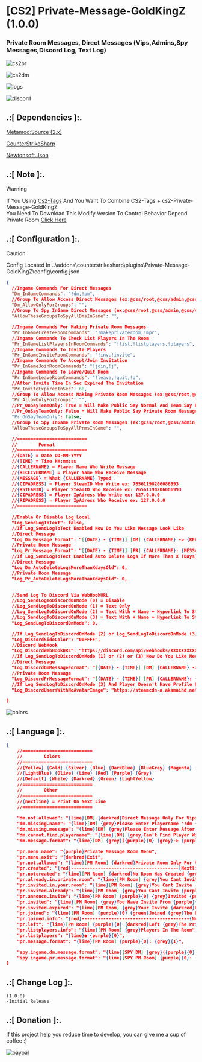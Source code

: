 # [CS2] Private-Message-GoldKingZ (1.0.0)

### Private Room Messages, Direct Messages (Vips,Admins,Spy Messages,Discord Log, Text Log)

![cs2pr](https://github.com/oqyh/cs2-Private-Message-GoldKingZ/assets/48490385/aa61606d-7f3f-4fc4-9837-2285f209fdb5)

![cs2dm](https://github.com/oqyh/cs2-Private-Message-GoldKingZ/assets/48490385/5e2598d0-6d7f-4966-9139-1891f32bfb6d)

![logs](https://github.com/oqyh/cs2-Private-Message-GoldKingZ/assets/48490385/fb54e096-cbdf-488c-ba4e-b4977fe95fb2)

![discord](https://github.com/oqyh/cs2-Private-Message-GoldKingZ/assets/48490385/b81719ef-8b9d-4f64-a818-4290ae470e56)


## .:[ Dependencies ]:.
[Metamod:Source (2.x)](https://www.sourcemm.net/downloads.php/?branch=master)

[CounterStrikeSharp](https://github.com/roflmuffin/CounterStrikeSharp/releases)

[Newtonsoft.Json](https://www.nuget.org/packages/Newtonsoft.Json)


## .:[ Note ]:.
> [!WARNING] 
> If You Using [Cs2-Tags](https://github.com/daffyyyy/CS2-Tags) And You Want To Combine CS2-Tags + cs2-Private-Message-GoldKingZ                                         
> You Need To Download This Modify Version To Control Behavior Depend Private Room
> [Click Here](https://github.com/oqyh/cs2-Private-Message-GoldKingZ/files/14898866/CS2-Tags%2Bcs2-Private-Message-GoldKingZ.zip)




## .:[ Configuration ]:.

> [!CAUTION]
> Config Located In ..\addons\counterstrikesharp\plugins\Private-Message-GoldKingZ\config\config.json                                           
>

```json
{
  //Ingame Commands For Direct Messages
  "Dm_InGameCommands": "!dm,!pm",
  //Group To Allow Access Direct Messages (ex:@css/root,@css/admin,@css/vip,#css/admin,#css/vip)
  "Dm_AllowOnlyForGroups": "",
  //Group To Spy InGame Direct Messages (ex:@css/root,@css/admin,@css/vip,#css/admin,#css/vip)
  "AllowTheseGroupsToSpyAllDmsInGame": "",

  //Ingame Commands For Making Private Room Messages
  "Pr_InGameCreateRoomCommands": "!makeprivateroom,!mpr",
  //Ingame Commands To Check List Players In The Room
  "Pr_InGameListPlayersInRoomCommands": "!list,!listplayers,!players",
  //Ingame Commands To Invite Players
  "Pr_InGameInviteRoomCommands": "!inv,!invite",
  //Ingame Commands To Accept/Join Invitation 
  "Pr_InGameJoinRoomCommands": "!join,!j",
  //Ingame Commands To Leave/Quit Room
  "Pr_InGameLeaveRoomCommands": "!leave,!quit,!q",
  //After Invite Time In Sec Expired The Invitation 
  "Pr_InviteExpiredInSec": 60,
  //Group To Allow Access Making Private Room Messages (ex:@css/root,@css/admin,@css/vip,#css/admin,#css/vip)
  "Pr_AllowOnlyForGroups": "",
  //Pr_OnSayTeamOnly: True = Will Make Public Say Normal And Team Say Private Room Messages
  //Pr_OnSayTeamOnly: False = Will Make Public Say Private Room Messages And Team Say Private Room Messages
  "Pr_OnSayTeamOnly": false,
  //Group To Spy InGame Private Room Messages (ex:@css/root,@css/admin,@css/vip,#css/admin,#css/vip)
  "AllowTheseGroupsToSpyAllPrmsInGame": "",

  //==========================
  //        Format
  //==========================
  //{DATE} = Date DD-MM-YYYY
  //{TIME} = Time HH:mm:ss
  //{CALLERNAME} = Player Name Who Write Message
  //{RECEIVERNAME} = Player Name Who Receive Message
  //{MESSAGE} = What {CALLERNAME} Typed
  //{CIPADRESS} = Player SteamID Who Write ex: 76561198206086993
  //{RSTEAMID} = Player SteamID Who Receive ex: 76561198206086993
  //{CIPADRESS} = Player IpAdress Who Write ex: 127.0.0.0
  //{RIPADRESS} = Player IpAdress Who Receive ex: 127.0.0.0
  //==========================

  //Enable Or Disable Log Local
  "Log_SendLogToText": false,
  //If Log_SendLogToText Enabled How Do You Like Message Look Like
  //Direct Message
  "Log_Dm_Message_Format": "[{DATE} - {TIME}] [DM] {CALLERNAME} -> {RECEIVERNAME}: {MESSAGE}  ({CSTEAMID} - Ip: {CIPADRESS} || {RSTEAMID} - Ip: {RIPADRESS})",
  //Private Room Message
  "Log_Pr_Message_Format": "[{DATE} - {TIME}] [PR] {CALLERNAME}: {MESSAGE}  ({CSTEAMID} - Ip: {CIPADRESS})",
  //If Log_SendLogToText Enabled Auto Delete Logs If More Than X (Days) Old
  //Direct Message
  "Log_Dm_AutoDeleteLogsMoreThanXdaysOld": 0,
  //Private Room Message
  "Log_Pr_AutoDeleteLogsMoreThanXdaysOld": 0,


  //Send Log To Discord Via WebHookURL
  //Log_SendLogToDiscordOnMode (0) = Disable
  //Log_SendLogToDiscordOnMode (1) = Text Only
  //Log_SendLogToDiscordOnMode (2) = Text With + Name + Hyperlink To Steam Profile
  //Log_SendLogToDiscordOnMode (3) = Text With + Name + Hyperlink To Steam Profile + Profile Picture
  "Log_SendLogToDiscordOnMode": 0,

  //If Log_SendLogToDiscordOnMode (2) or Log_SendLogToDiscordOnMode (3) How Would You Side Color Message To Be Check (https://www.color-hex.com/) For Colors
  "Log_DiscordSideColor": "00FFFF",
  //Discord WebHook
  "Log_DiscordWebHookURL": "https://discord.com/api/webhooks/XXXXXXXXXXXXXXXXXXXXXXXXXXXXXXXXXXXXXXXXXXXXXXXXXXXXXX",
  //If Log_SendLogToDiscordOnMode (1) or (2) or (3) How Do You Like Message Look Like
  //Direct Message
  "Log_DiscordDmMessageFormat": "[{DATE} - {TIME}] [DM] {CALLERNAME} -> {RECEIVERNAME}: {MESSAGE}  ({CSTEAMID} - Ip: {CIPADRESS} || {RSTEAMID} - Ip: {RIPADRESS})",
  //Private Room Message
  "Log_DiscordPrMessageFormat": "[{DATE} - {TIME}] [PR] {CALLERNAME}: {MESSAGE}  ({CSTEAMID} - Ip: {CIPADRESS})",
  //If Log_SendLogToDiscordOnMode (3) And Player Doesn't Have Profile Picture Which Picture Do You Like To Be Replaced
  "Log_DiscordUsersWithNoAvatarImage": "https://steamcdn-a.akamaihd.net/steamcommunity/public/images/avatars/b5/b5bd56c1aa4644a474a2e4972be27ef9e82e517e_full.jpg",

}
```

![colors](https://github.com/oqyh/cs2-Private-Message-GoldKingZ/assets/48490385/07b50124-01b9-454e-9dcd-f3b548304a03)

## .:[ Language ]:.



```json
{
    //==========================
    //        Colors
    //==========================
    //{Yellow} {Gold} {Silver} {Blue} {DarkBlue} {BlueGrey} {Magenta} {LightRed}
    //{LightBlue} {Olive} {Lime} {Red} {Purple} {Grey}
    //{Default} {White} {Darkred} {Green} {LightYellow}
    //==========================
    //        Other
    //==========================
    //{nextline} = Print On Next Line
    //==========================
	
    "dm.not.allowed": "{lime}[DM] {darkred}Direct Message Only For Vips",
    "dm.missing.name": "{lime}[DM] {grey}Please Enter Playername '!dm {darkred}<playername> {grey}<message>'",
    "dm.missing.message": "{lime}[DM] {grey}Please Enter Message After Name '!dm <playername> {darkred}<message>{grey}'",
    "dm.cannot.find.playername": "{lime}[DM] {grey}Can't Find Player With Name {purple}{0}",
    "dm.message.format": "{lime}[DM] {grey}({purple}{0} {grey}-> {purple}{1}{grey}){white}: {grey}{2}",

    "pr.menu.name": "{purple}Private Message Room Menu",
    "pr.menu.exit": "{darkred}Exit",
    "pr.not.allowed": "{lime}[PM Room] {darkred}Private Room Only For Vips",
    "pr.created": "{red}----------------------------------------{Nextline}{lime}[PM Room] {grey}Private Room Has {Green}Created{Nextline}{lime}[PM Room] {grey}You Can Invite People By {Yellow}!inv {grey}Or {Yellow}!invite{Nextline}{lime}[PM Room] {grey}You Leave Private Room By {Yellow}!leave {grey}Or {Yellow}!quit{Nextline}{red}----------------------------------------",
    "pr.notcreated": "{lime}[PM Room] {darkred}No Room Has Created {grey}You Need To Create First {Nextline}{lime}[PM Room] {Yellow}!makeprivateroom {grey}Or {Yellow}!mpr",
    "pr.already.in.private.room": "{lime}[PM Room] {grey}You Cant Invite {purple}{0} {grey}He Is In Private Room Now",
    "pr.invited.in.your.room": "{lime}[PM Room] {grey}You Cant Invite {purple}{0} {grey}He Is In Your Room",
    "pr.invited.already": "{lime}[PM Room] {grey}You Cant Invite {purple}{0} {grey}He Has Invite You Need To Wait",
    "pr.annouce.invite": "{lime}[PM Room] {purple}{0} {grey}Invited {purple}{1} {grey}To The Room",
    "pr.invited": "{lime}[PM Room] {grey}You Have Invite From {purple}{0} {grey}To Accept Type {Yellow}!join",
    "pr.invited.expired": "{lime}[PM Room] {grey}Your Invite {darkred}Expired",
    "pr.joined": "{lime}[PM Room] {purple}{0} {green}Joined {grey}The Private Room",
    "pr.joined.info": "{red}----------------------------------------{Nextline}{lime}[PM Room] {grey}You Can Invite People By {Yellow}!inv {grey}Or {Yellow}!invite{Nextline}{lime}[PM Room] {grey}You Leave Private Room By {Yellow}!leave {grey}Or {Yellow}!quit{Nextline}{red}----------------------------------------",
    "pr.left": "{lime}[PM Room] {purple}{0} {darkred}Left {grey}The Private Room",
    "pr.listplayers.info": "{lime}[PM Room] {grey}Players In The Room",
    "pr.listplayers": "{lime}● {purple}{0}",
    "pr.message.format": "{lime}[PM Room] {purple}{0}: {grey}{1}",

    "spy.ingame.dm.message.format": "{lime}[SPY DM] {grey}({purple}{0} {grey}-> {purple}{1}{grey}){white}: {grey}{2}",
    "spy.ingame.pr.message.format": "{lime}[SPY PM Room] {purple}{0}: {grey}{1}"
}
```

## .:[ Change Log ]:.
```
(1.0.0)
-Initial Release
```

## .:[ Donation ]:.

If this project help you reduce time to develop, you can give me a cup of coffee :)

[![paypal](https://www.paypalobjects.com/en_US/i/btn/btn_donateCC_LG.gif)](https://paypal.me/oQYh)
